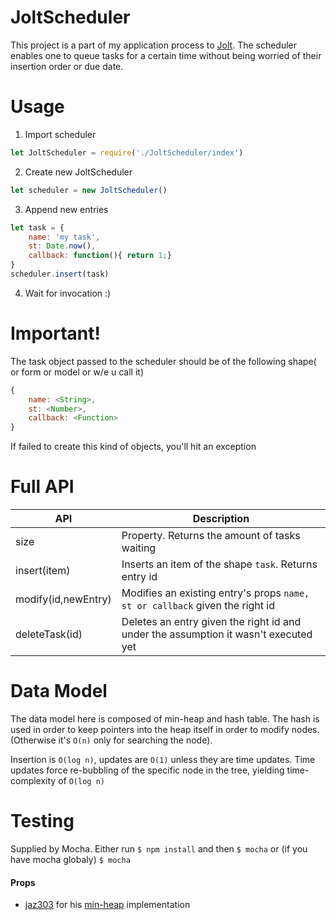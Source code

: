 # JoltScheduler

This project is a part of my application process to [Jolt](jolt.us).
The scheduler enables one to queue tasks for a certain time without being worried of their insertion order or due date.

# Usage
1. Import scheduler
```javascript
let JoltScheduler = require('./JoltScheduler/index')
```
2. Create new JoltScheduler
```javascript
let scheduler = new JoltScheduler()
```
3. Append new entries
```javascript
let task = {
    name: 'my task',
    st: Date.now(),
    callback: function(){ return 1;}
}
scheduler.insert(task)
```
4. Wait for invocation :)
 
# Important!
The task object passed to the scheduler should be of the following shape( or form or model or w/e u call it)
```javascript
{
    name: <String>,
    st: <Number>,
    callback: <Function>
}
```
If failed to create this kind of objects, you'll hit an exception

# Full API
| API       | Description |
| ------------- |-------------|
| size     | Property.  Returns the amount of tasks waiting |
| insert(item)      | Inserts an item of the shape ```task```. Returns entry id      | 
| modify(id,newEntry) | Modifies an existing entry's props ```name, st or callback``` given the right id     |
|deleteTask(id)| Deletes an entry given the right id and under the assumption it wasn't executed yet|

# Data Model
The data model here is composed of min-heap and hash table.
The hash is used in order to keep pointers into the heap itself in order
to modify nodes. (Otherwise it's `O(n)` only for searching the node).

Insertion is `O(log n)`, updates are `O(1)` unless they are time updates.
Time updates force re-bubbling of the specific node in the tree, yielding time-complexity of `O(log n)`

# Testing
Supplied by Mocha. Either run ```$ npm install``` and then ```$ mocha``` or (if you have mocha globaly) ```$ mocha```


#### Props
*  [jaz303](https://github.com/jaz303) for his [min-heap](https://github.com/jaz303/min-heap) implementation
